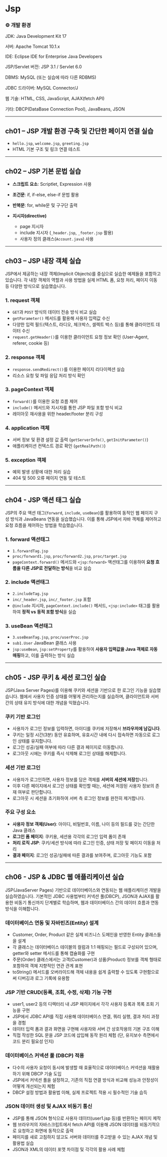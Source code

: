 # Jsp

### ⚙ 개발 환경

JDK: Java Development Kit 17

서버: Apache Tomcat 10.1.x

IDE: Eclipse IDE for Enterprise Java Developers

JSP/Servlet 버전: JSP 3.1 / Servlet 6.0

DBMS: MySQL (또는 실습에 따라 다른 RDBMS)

JDBC 드라이버: MySQL Connector/J

웹 기술: HTML, CSS, JavaScript, AJAX(fetch API)

기타: DBCP(DataBase Connection Pool), JavaBeans, JSON

---

## ch01 – JSP 개발 환경 구축 및 간단한 페이지 연결 실습

  * `hello.jsp`, `welcome.jsp`, `greeting.jsp`
  * HTML 기본 구조 및 링크 연결 테스트

---

## ch02 – JSP 기본 문법 실습

  * **스크립트 요소**: Scriptlet, Expression 사용
  * **조건문**: if, if-else, else-if 문법 활용
  * **반복문**: for, while문 및 구구단 출력
  * **지시자(directive)**

    * page 지시자
    * include 지시자 (`_header.jsp`, `_footer.jsp` 활용)
    * 사용자 정의 클래스(`Account.java`) 사용

---

## ch03 – JSP 내장 객체 실습

JSP에서 제공하는 내장 객체(Implicit Objects)를 중심으로 실습한 예제들을 포함하고 있습니다. 각 내장 객체의 역할과 사용 방법을 실제 HTML 폼, 요청 처리, 페이지 이동 등 다양한 방식으로 실습했습니다.

### 1. request 객체

* `GET`과 `POST` 방식의 데이터 전송 방식 비교 실습
* `getParameter()` 메서드를 활용해 사용자 입력값 수신
* 다양한 입력 필드(텍스트, 라디오, 체크박스, 셀렉트 박스 등)를 통해 클라이언트 데이터 수신
* `request.getHeader()`를 이용한 클라이언트 요청 정보 확인 (User-Agent, referer, cookie 등)

### 2. response 객체

* `response.sendRedirect()`를 이용한 페이지 리다이렉션 실습
* 리소스 요청 및 파일 응답 처리 방식 확인

### 3. pageContext 객체

* `forward()`를 이용한 요청 흐름 제어
* `include()` 메서드와 지시자를 통한 JSP 파일 포함 방식 비교
* 레이아웃 재사용을 위한 header/footer 분리 구성

### 4. application 객체

* 서버 정보 및 환경 설정 값 출력 (`getServerInfo()`, `getInitParameter()`)
* 애플리케이션 컨텍스트 경로 확인 (`getRealPath()`)

### 5. exception 객체

* 예외 발생 상황에 대한 처리 실습
* 404 및 500 오류 페이지 연동 및 테스트

---

## ch04 - JSP 액션 태그 실습

JSP의 주요 액션 태그(`forward`, `include`, `useBean`)를 활용하여 동적인 웹 페이지 구성 방식과 JavaBeans 연동을 실습했습니다. 이를 통해 JSP에서 자바 객체를 제어하고 요청 흐름을 제어하는 방법을 학습했습니다.

### 1. forward 액션태그

* `1.forwardTag.jsp`
* `proc/forward1.jsp`, `proc/forward2.jsp`, `proc/target.jsp`
* `pageContext.forward()` 메서드와 `<jsp:forward>` 액션태그를 이용하여 **요청 흐름을 다른 JSP로 전달하는 방식**을 비교 실습

### 2. include 액션태그

* `2.includeTag.jsp`
* `inc/_header.jsp`, `inc/_footer.jsp` 포함
* `@include` 지시자, `pageContext.include()` 메서드, `<jsp:include>` 태그를 활용하여 **정적 vs 동적 포함 방식**을 실습

### 3. useBean 액션태그

* `3.useBeanTag.jsp`, `proc/userProc.jsp`
* `sub1.User` JavaBean 클래스 사용
* `jsp:useBean`, `jsp:setProperty`를 활용하여 **사용자 입력값을 Java 객체로 자동 매핑**하고, 이를 출력하는 방식 실습

---

## ch05 - JSP 쿠키 & 세션 로그인 실습

JSP(Java Server Pages)를 이용해 쿠키와 세션을 기반으로 한 로그인 기능을 실습했습니다. 웹에서 사용자 인증 상태를 어떻게 관리하는지를 실습하며, 클라이언트와 서버 간의 상태 유지 방식에 대한 개념을 익혔습니다.

### 쿠키 기반 로그인

* 사용자가 로그인 정보를 입력하면, 아이디를 쿠키에 저장해서 **브라우저에 남깁니다**.
* 쿠키는 일정 시간(3분) 동안 유효하며, 유효시간 내에 다시 접속하면 자동으로 로그인 상태를 유지합니다.
* 로그인 성공/실패 여부에 따라 다른 결과 페이지로 이동합니다.
* 로그아웃 시에는 쿠키를 즉시 삭제해 로그인 상태를 해제합니다.

### 세션 기반 로그인

* 사용자가 로그인하면, 사용자 정보를 담은 객체를 **서버의 세션에 저장**합니다.
* 이후 다른 페이지에서 로그인 상태를 확인할 때는, 세션에 저장된 사용자 정보의 존재 여부로 판단합니다.
* 로그아웃 시 세션을 초기화하여 서버 측 로그인 정보를 완전히 제거합니다.

### 주요 구성 요소

* **사용자 정보 객체(User)**: 아이디, 비밀번호, 이름, 나이 등의 필드를 갖는 간단한 Java 클래스
* **로그인 폼 페이지**: 쿠키용, 세션용 각각의 로그인 입력 폼이 존재
* **처리 로직 JSP**: 쿠키/세션 방식에 따라 로그인 인증, 상태 저장 및 페이지 이동을 처리
* **결과 페이지**: 로그인 성공/실패에 따른 결과를 보여주며, 로그아웃 기능도 포함

---

## ch06 - JSP & JDBC 웹 애플리케이션 실습

JSP(JavaServer Pages) 기반으로 데이터베이스와 연동되는 웹 애플리케이션 개발을 실습하였습니다.
기본적인 JDBC 사용법부터 커넥션 풀(DBCP), JSON과 AJAX를 활용한 비동기 통신까지 단계별로 학습하며, 웹과 데이터베이스 간의 데이터 흐름과 연동 방식을 이해합니다.

### 데이터베이스 연동 및 자바빈즈(Entity) 설계
* Customer, Order, Product 같은 실제 비즈니스 도메인을 반영한 Entity 클래스들을 설계
* 각 클래스는 데이터베이스 테이블의 컬럼과 1:1 매핑되는 필드로 구성되어 있으며, getter와 setter 메서드를 통해 캡슐화를 구현
* 주문(Order) 클래스에서는 고객(Customer)과 상품(Product) 정보를 객체 형태로 포함하여 객체 지향적인 연관 관계 표현
* toString() 메서드를 오버라이드해 객체 내용을 쉽게 출력할 수 있도록 구현함으로써 디버깅과 로그 기록에 유용함

### JSP 기반 CRUD(등록, 조회, 수정, 삭제) 기능 구현
* user1, user2 등의 디렉터리 내 JSP 페이지에서 각각 사용자 등록과 목록 조회 기능을 구현
* JSP에서 JDBC API를 직접 사용해 데이터베이스 연결, 쿼리 실행, 결과 처리 과정을 경험
* 데이터 입력 폼과 결과 화면을 구현해 사용자와 서버 간 상호작용의 기본 구조 이해
* 직접 작성한 SQL 문을 JSP 코드에 삽입해 동작 원리 체험 (단, 유지보수 측면에서 코드 분리 필요성 인지)

### 데이터베이스 커넥션 풀 (DBCP) 적용
* 다수의 사용자 요청이 동시에 발생할 때 효율적으로 데이터베이스 커넥션을 재활용하기 위해 DBCP 기술 도입
* JSP에서 커넥션 풀을 설정하고, 기존의 직접 연결 방식과 비교해 성능과 안정성이 어떻게 개선되는지 체험
* DBCP 설정 방법과 활용법 이해, 실제 프로젝트 적용 시 필수적인 기술 습득

### JSON 데이터 생성 및 AJAX 비동기 통신
* JSP를 통해 JSON 형식으로 사용자 데이터(user1.jsp 등)를 반환하는 페이지 제작
* 웹 브라우저의 자바스크립트에서 fetch API를 이용해 JSON 데이터를 비동기적으로 요청하고 화면에 동적으로 출력
* 페이지를 새로 고침하지 않고도 서버와 데이터를 주고받을 수 있는 AJAX 개념 및 활용법 실습
* JSON과 XML의 데이터 포맷 차이점 및 각각의 활용 사례 체험
